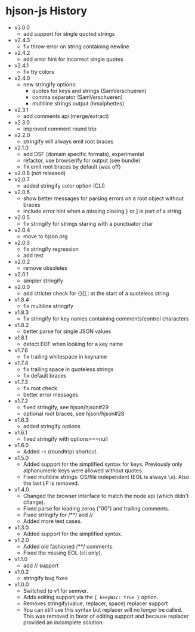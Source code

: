# hjson-js History

- v3.0.0
  - add support for single quoted strings
- v2.4.3
  - fix throw error on string containing newline
- v2.4.2
  - add error hint for incorrect single quotes
- v2.4.1
  - fix tty colors
- v2.4.0
  - new stringify options:
    - quotes for keys and strings (SamVerschueren)
    - comma separator (SamVerschueren)
    - multiline strings output (hmalphettes)
- v2.3.1
  - add comments api (merge/extract)
- v2.3.0
  - improved comment round trip
- v2.2.0
  - stringify will always emit root braces
- v2.1.0
  - add DSF (domain specific formats), experimental
  - refactor, use browserify for output (see bundle)
  - fix emit root braces by default (was off)
- v2.0.8 (not released)
- v2.0.7
  - added stringify color option (CLI)
- v2.0.6
  - show better messages for parsing errors on a root object without braces
  - include error hint when a missing closing } or ] is part of a string
- v2.0.5
  - fix stringify for strings staring with a punctuator char
- v2.0.4
  - move to hjson org
- v2.0.3
  - fix stringify regression
  - add test
- v2.0.2
  - remove obsoletes
- v2.0.1
  - simpler stringify
- v2.0.0
  - add stricter check for {}[],: at the start of a quoteless string
- v1.8.4
  - fix multiline stringify
- v1.8.3
  - fix stringify for key names containing comments/control characters
- v1.8.2
  - better parse for single JSON values
- v1.8.1
  - detect EOF when looking for a key name
- v1.7.6
  - fix trailing whitespace in keyname
- v1.7.4
  - fix trailing space in quoteless strings
  - fix default braces
- v1.7.3
  - fix root check
  - better error messages
- v1.7.2
  - fixed stringify, see hjson/hjson#29
  - optional root braces, see hjson/hjson#28
- v1.6.3
  - added stringify options
- v1.6.1
  - fixed stringify with options===null
- v1.6.0
  - Added `rt` (roundtrip) shortcut.
- v1.5.0
  - Added support for the simplified syntax for keys. Previously only alphanumeric keys were allowed without quotes.
  - Fixed multiline strings: OS/file independent (EOL is always `\n`). Also the last LF is removed.
- v1.4.0
  - Changed the browser interface to match the node api (which didn't change).
  - Fixed parse for leading zeros ("00") and trailing comments.
  - Fixed stringify for /**/ and //
  - Added more test cases.
- v1.3.0
  - Added support for the simplified syntax.
- v1.2.0
  - Added old fashioned /**/ comments.
  - Fixed the missing EOL (cli only).
- v1.1.0
  - add // support
- v1.0.2
  - stringify bug fixes
- v1.0.0
  - Switched to v1 for semver.
  - Adds editing support via the `{ keepWsc: true }` option.
  - Removes stringify(value, replacer, space) replacer support
  - You can still use this syntax but replacer will no longer be called. This was removed in favor of editing support and because replacer provided an incomplete solution.
